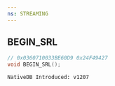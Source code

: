 ```yaml
---
ns: STREAMING
---
```

## BEGIN_SRL

```c
// 0x0360710033BE60D9 0x24F49427
void BEGIN_SRL();
```

```
NativeDB Introduced: v1207
```

